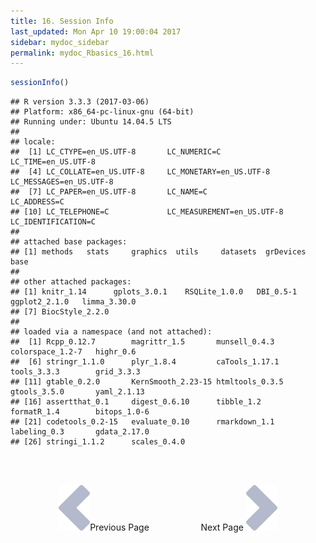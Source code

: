 ```yaml
---
title: 16. Session Info
last_updated: Mon Apr 10 19:00:04 2017
sidebar: mydoc_sidebar
permalink: mydoc_Rbasics_16.html
---
```



```r
sessionInfo()
```

```
## R version 3.3.3 (2017-03-06)
## Platform: x86_64-pc-linux-gnu (64-bit)
## Running under: Ubuntu 14.04.5 LTS
## 
## locale:
##  [1] LC_CTYPE=en_US.UTF-8       LC_NUMERIC=C               LC_TIME=en_US.UTF-8       
##  [4] LC_COLLATE=en_US.UTF-8     LC_MONETARY=en_US.UTF-8    LC_MESSAGES=en_US.UTF-8   
##  [7] LC_PAPER=en_US.UTF-8       LC_NAME=C                  LC_ADDRESS=C              
## [10] LC_TELEPHONE=C             LC_MEASUREMENT=en_US.UTF-8 LC_IDENTIFICATION=C       
## 
## attached base packages:
## [1] methods   stats     graphics  utils     datasets  grDevices base     
## 
## other attached packages:
## [1] knitr_1.14      gplots_3.0.1    RSQLite_1.0.0   DBI_0.5-1       ggplot2_2.1.0   limma_3.30.0   
## [7] BiocStyle_2.2.0
## 
## loaded via a namespace (and not attached):
##  [1] Rcpp_0.12.7        magrittr_1.5       munsell_0.4.3      colorspace_1.2-7   highr_0.6         
##  [6] stringr_1.1.0      plyr_1.8.4         caTools_1.17.1     tools_3.3.3        grid_3.3.3        
## [11] gtable_0.2.0       KernSmooth_2.23-15 htmltools_0.3.5    gtools_3.5.0       yaml_2.1.13       
## [16] assertthat_0.1     digest_0.6.10      tibble_1.2         formatR_1.4        bitops_1.0-6      
## [21] codetools_0.2-15   evaluate_0.10      rmarkdown_1.1      labeling_0.3       gdata_2.17.0      
## [26] stringi_1.1.2      scales_0.4.0
```

<br><br><center><a href="mydoc_Rbasics_15.html"><img src="images/left_arrow.png" alt="Previous page."></a>Previous Page &nbsp; &nbsp; &nbsp; &nbsp; &nbsp; &nbsp; &nbsp; &nbsp; &nbsp; &nbsp; Next Page
<a href="mydoc_Rbasics_17.html"><img src="images/right_arrow.png" alt="Next page."></a></center>
